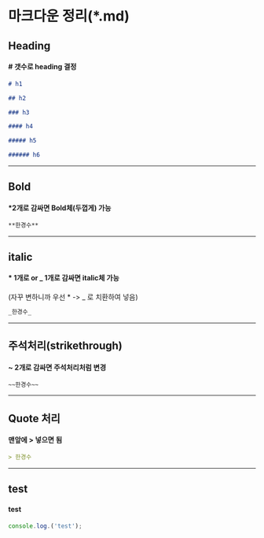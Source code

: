 # 마크다운 정리(\*.md)

## Heading

#### **#** 갯수로 heading 결정

```md
# h1

## h2

### h3

#### h4

##### h5

###### h6
```

---

## Bold

#### \*2개로 감싸면 Bold체(두껍게) 가능

```md
**한경수**
```

---

## italic

#### \* 1개로 or \_ 1개로 감싸면 italic체 가능

(자꾸 변하니까 우선 \* -> \_ 로 치환하여 넣음)

```md
_한경수_
```

---

## 주석처리(strikethrough)

#### ~ 2개로 감싸면 주석처리처럼 변경

```md
~~한경수~~
```

---

## Quote 처리

#### 맨앞에 > 넣으면 됨

```md
> 한경수
```

---

## test

#### test

```js
console.log.('test');
```
